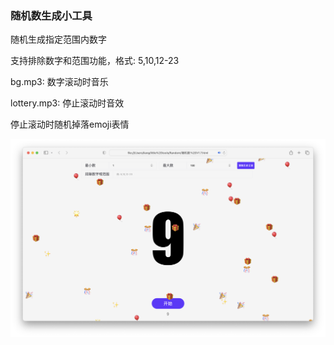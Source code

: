 ### 随机数生成小工具
  
  
  
随机生成指定范围内数字  
  
支持排除数字和范围功能，格式: 5,10,12-23  
  
bg.mp3: 数字滚动时音乐  
  
lottery.mp3: 停止滚动时音效  
  
停止滚动时随机掉落emoji表情  
  
  
![example.png](https://github.com/scarecr0w7/Random/blob/main/example.png)
